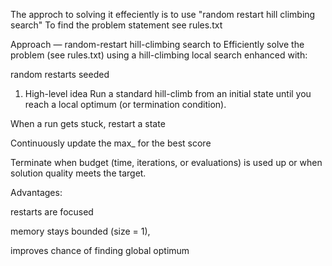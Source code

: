 The approch to solving it effeciently is to use "random restart hill climbing search"
To find the problem statement see rules.txt

Approach — random-restart hill-climbing search
to Efficiently solve the problem (see rules.txt) using a hill-climbing local search enhanced with:


random restarts seeded 

1. High-level idea
Run a standard hill-climb from an initial state until you reach a local optimum (or termination condition).


When a run gets stuck, restart  a state 

Continuously update the max_ for the best score 

Terminate when budget (time, iterations, or evaluations) is used up or when solution quality meets the target.

Advantages:

restarts are focused 

memory stays bounded (size = 1),

improves chance of finding global optimum 

